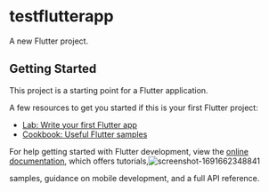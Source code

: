 # testflutterapp

A new Flutter project.

## Getting Started

This project is a starting point for a Flutter application.

A few resources to get you started if this is your first Flutter project:

- [Lab: Write your first Flutter app](https://docs.flutter.dev/get-started/codelab)
- [Cookbook: Useful Flutter samples](https://docs.flutter.dev/cookbook)

For help getting started with Flutter development, view the
[online documentation](https://docs.flutter.dev/), which offers tutorials,![screenshot-1691662348841](https://github.com/saiedfoyez23/TaskAppFlutter/assets/56171844/e3665698-5821-4c9e-b0d7-98f321b48119)

samples, guidance on mobile development, and a full API reference.
